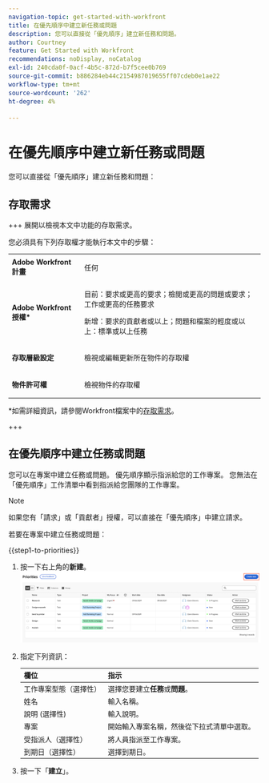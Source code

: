 ```yaml
---
navigation-topic: get-started-with-workfront
title: 在優先順序中建立新任務或問題
description: 您可以直接從「優先順序」建立新任務和問題。
author: Courtney
feature: Get Started with Workfront
recommendations: noDisplay, noCatalog
exl-id: 240cda0f-0acf-4b5c-872d-b7f5cee0b769
source-git-commit: b886284eb44c2154987019655ff07cdeb0e1ae22
workflow-type: tm+mt
source-wordcount: '262'
ht-degree: 4%

---
```


# 在優先順序中建立新任務或問題

您可以直接從「優先順序」建立新任務和問題：

## 存取需求

+++ 展開以檢視本文中功能的存取需求。

您必須具有下列存取權才能執行本文中的步驟：

<table style="table-layout:auto"> 
 <col> 
 </col> 
 <col> 
 </col> 
 <tbody> 
  <tr> 
   <td role="rowheader"><strong>Adobe Workfront計畫</strong></td> 
   <td> <p>任何</p> </td> 
  </tr> 
  <tr> 
   <td role="rowheader"><strong>Adobe Workfront授權*</strong></td> 
   <td> 
   <p>目前：要求或更高的要求；檢閱或更高的問題或要求；工作或更高的任務要求</p>
   <p>新增：要求的貢獻者或以上；問題和檔案的輕度或以上：標準或以上任務</p> 
   </td> 
  </tr> 
  <tr> 
   <td role="rowheader"><strong>存取層級設定</strong></td> 
   <td> <p>檢視或編輯更新所在物件的存取權</p></td> 
  </tr> 
  <tr> 
   <td role="rowheader"><strong>物件許可權</strong></td> 
   <td> <p>檢視物件的存取權</p></td> 
  </tr> 
 </tbody> 
</table>

*如需詳細資訊，請參閱Workfront檔案中的[存取需求](/help/quicksilver/administration-and-setup/add-users/access-levels-and-object-permissions/access-level-requirements-in-documentation.md)。

+++

## 在優先順序中建立任務或問題

您可以在專案中建立任務或問題。 優先順序顯示指派給您的工作專案。 您無法在「優先順序」工作清單中看到指派給您團隊的工作專案。

>[!NOTE]
>
>如果您有「請求」或「貢獻者」授權，可以直接在「優先順序」中建立請求。

若要在專案中建立任務或問題：

{{step1-to-priorities}}

1. 按一下右上角的&#x200B;**新建**。
   ![建立新（生產）](assets/create-new--.png)
1. 指定下列資訊：

   | 欄位 | 指示 |
   |---------------|-------------|
   | 工作專案型態（選擇性） | 選擇您要建立&#x200B;**任務**&#x200B;或&#x200B;**問題**。 |
   | 姓名 | 輸入名稱。 |
   | 說明 (選擇性) | 輸入說明。 |
   | 專案 | 開始輸入專案名稱，然後從下拉式清單中選取。 |
   | 受指派人（選擇性） | 將人員指派至工作專案。 |
   | 到期日（選擇性） | 選擇到期日。 |

1. 按一下「**建立**」。
